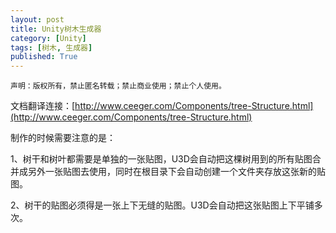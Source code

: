```yaml
---
layout: post
title: Unity树木生成器
category: [Unity]
tags: [树木, 生成器]
published: True
---
```



`声明：版权所有，禁止匿名转载；禁止商业使用；禁止个人使用。`


文档翻译连接：[http://www.ceeger.com/Components/tree-Structure.html](http://www.ceeger.com/Components/tree-Structure.html)

制作的时候需要注意的是：

1、树干和树叶都需要是单独的一张贴图，U3D会自动把这棵树用到的所有贴图合并成另外一张贴图去使用，同时在根目录下会自动创建一个文件夹存放这张新的贴图。

2、树干的贴图必须得是一张上下无缝的贴图。U3D会自动把这张贴图上下平铺多次。